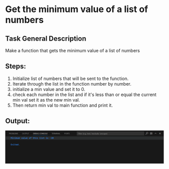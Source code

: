 # Get the minimum value of a list of numbers
## Task General Description

Make a function that gets the minimum value of a list of numbers
## Steps:
1. Initialize list of numbers that will be sent to the function.
2. Iterate through the list in the function number by number.
3. initialize a min value and set it to 0.
4. check each number in the list and if it's less than or equal the current min val set it as the new min val.
5. Then return min val to main function and print it.

## Output:
![Output Screenshot](output.png)